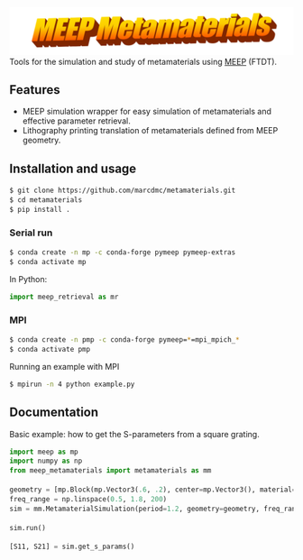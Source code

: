 ![](doc/img/wordart.png)
Tools for the simulation and study of metamaterials using [MEEP](https://github.com/NanoComp/meep) (FTDT).
 
## Features
- MEEP simulation wrapper for easy simulation of metamaterials and effective parameter retrieval.
- Lithography printing translation of metamaterials defined from MEEP geometry.

## Installation and usage
```bash
$ git clone https://github.com/marcdmc/metamaterials.git
$ cd metamaterials
$ pip install .
```
### Serial run
```bash
$ conda create -n mp -c conda-forge pymeep pymeep-extras
$ conda activate mp
```

In Python:
```python
import meep_retrieval as mr
```

### MPI
```bash
$ conda create -n pmp -c conda-forge pymeep=*=mpi_mpich_*
$ conda activate pmp
```
Running an example with MPI
```bash
$ mpirun -n 4 python example.py
```

## Documentation
Basic example: how to get the S-parameters from a square grating.
```python
import meep as mp
import numpy as np
from meep_metamaterials import metamaterials as mm

geometry = [mp.Block(mp.Vector3(.6, .2), center=mp.Vector3(), material=mp.Medium(epsilon=12))]
freq_range = np.linspace(0.5, 1.8, 200)
sim = mm.MetamaterialSimulation(period=1.2, geometry=geometry, freq_range=freq_range, dimensions=2)

sim.run()

[S11, S21] = sim.get_s_params()
```